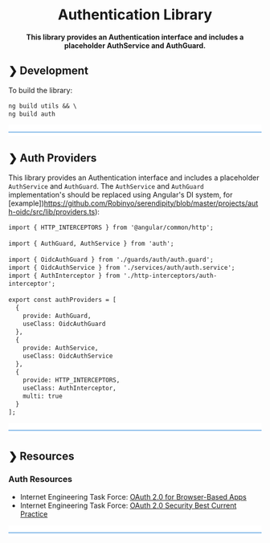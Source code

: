 <h1 align="center">Authentication Library</h1>

<p align="center">
  <b>This library provides an Authentication interface and includes a placeholder AuthService and AuthGuard.</b></br>
</p>

## ❯ Development

To build the library:

```
ng build utils && \
ng build auth
```

![divider](../../divider.png)

## ❯ Auth Providers

This library provides an Authentication interface and includes a placeholder `AuthService` and `AuthGuard`.
The `AuthService` and `AuthGuard` implementation's should be replaced using Angular's DI system, for [example])https://github.com/Robinyo/serendipity/blob/master/projects/auth-oidc/src/lib/providers.ts):

```
import { HTTP_INTERCEPTORS } from '@angular/common/http';

import { AuthGuard, AuthService } from 'auth';

import { OidcAuthGuard } from './guards/auth/auth.guard';
import { OidcAuthService } from './services/auth/auth.service';
import { AuthInterceptor } from './http-interceptors/auth-interceptor';

export const authProviders = [
  {
    provide: AuthGuard,
    useClass: OidcAuthGuard
  },
  {
    provide: AuthService,
    useClass: OidcAuthService
  },
  {
    provide: HTTP_INTERCEPTORS,
    useClass: AuthInterceptor,
    multi: true
  }
];
```

![divider](../../divider.png)

## ❯ Resources

### Auth Resources

* Internet Engineering Task Force: [OAuth 2.0 for Browser-Based Apps](https://datatracker.ietf.org/doc/draft-ietf-oauth-browser-based-apps/)
* Internet Engineering Task Force: [OAuth 2.0 Security Best Current Practice](https://datatracker.ietf.org/doc/draft-ietf-oauth-security-topics/)

![divider](../../divider.png)
